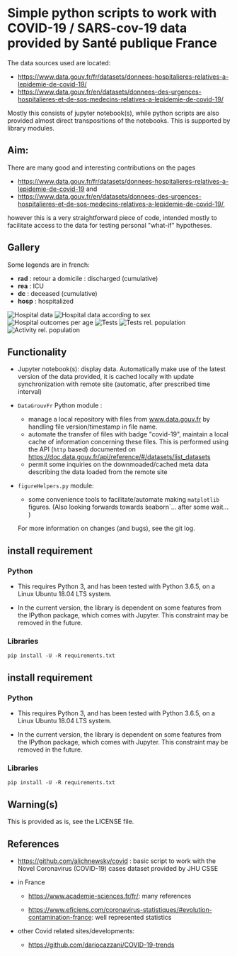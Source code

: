 # Simple python scripts to work with COVID-19 / SARS-cov-19 data provided by Santé publique France

The data sources used are located:
- https://www.data.gouv.fr/fr/datasets/donnees-hospitalieres-relatives-a-lepidemie-de-covid-19/
- https://www.data.gouv.fr/en/datasets/donnees-des-urgences-hospitalieres-et-de-sos-medecins-relatives-a-lepidemie-de-covid-19/


Mostly this consists of jupyter notebook(s), while python scripts are also provided
almost direct transpositions of the notebooks. This is supported by library modules.


## Aim:
There are many good and interesting contributions on the pages 
- https://www.data.gouv.fr/fr/datasets/donnees-hospitalieres-relatives-a-lepidemie-de-covid-19
and
- https://www.data.gouv.fr/en/datasets/donnees-des-urgences-hospitalieres-et-de-sos-medecins-relatives-a-lepidemie-de-covid-19/,

however this is a very straightforward piece of code, intended mostly to facilitate
access to the data for testing personal "what-if" hypotheses.

## Gallery
Some legends are in french: 
- **rad** : retour a domicile : discharged (cumulative)
- **rea**  : ICU
- **dc**   : deceased (cumulative)
- **hosp** : hospitalized

![Hospital data](./JupySessions/images/Chap01/FIG003.jpg)
![Hospital data according to sex](./JupySessions/images/Chap01/FIG004.jpg)
![Hospital outcomes per age](./JupySessions/images/Chap01/FIG005.jpg)
![Tests](./JupySessions/images/Chap01/FIG006.jpg)
![Tests rel. population](./JupySessions/images/Chap01/FIG008.jpg)
![Activity rel. population](./JupySessions/images/Chap01/FIG017.jpg)

## Functionality
- Jupyter notebook(s): display data. Automatically make use of the latest version of the  data provided, it is cached locally 
   with  update synchronization with remote site (automatic, after prescribed time interval)
- `DataGrouvFr` Python module :
   - manage a local repository with files from www.data.gouv.fr by handling file version/timestamp in file name. 
   - automate the transfer of files with badge "covid-19", maintain a local cache of
     information concerning these files. This is performed using the API (`http` based) documented
      on https://doc.data.gouv.fr/api/reference/#/datasets/list_datasets 
   - permit some inquiries on the downmoaded/cached meta data describing the data loaded from the remote site
- `figureHelpers.py` module:
   - some convenience tools to facilitate/automate making `matplotlib` figures. (Also looking forwards towards ̀seaborn`... after some wait... )

   For more information on changes (and bugs), see the git log.

## install requirement
### Python
- This requires Python 3, and has been tested with Python 3.6.5, on a Linux
Ubuntu 18.04 LTS system.

- In the current version, the library is dependent on
some features from the IPython package, which comes with Jupyter. This constraint
may be removed in the future.

### Libraries
```
pip install -U -R requirements.txt

```



## install requirement
### Python
- This requires Python 3, and has been tested with Python 3.6.5, on a Linux
Ubuntu 18.04 LTS system.

- In the current version, the library is dependent on
some features from the IPython package, which comes with Jupyter. This constraint
may be removed in the future.

### Libraries
```
pip install -U -R requirements.txt

```



## Warning(s)
This is provided as is, see the LICENSE file.

## References
- https://github.com/alichnewsky/covid : basic script to work with the Novel Coronavirus (COVID-19) cases 
      dataset provided by JHU CSSE
- in France
  - https://www.academie-sciences.fr/fr/: many references

  - https://www.eficiens.com/coronavirus-statistiques/#evolution-contamination-france: well represented statistics

- other Covid related sites/developments:
  - https://github.com/dariocazzani/COVID-19-trends
  